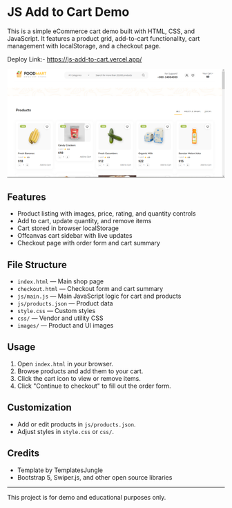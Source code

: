 # JS Add to Cart Demo

This is a simple eCommerce cart demo built with HTML, CSS, and JavaScript. It features a product grid, add-to-cart functionality, cart management with localStorage, and a checkout page.

Deploy Link:- https://js-add-to-cart.vercel.app/

![alt text](image.png)


## Features
- Product listing with images, price, rating, and quantity controls
- Add to cart, update quantity, and remove items
- Cart stored in browser localStorage
- Offcanvas cart sidebar with live updates
- Checkout page with order form and cart summary

## File Structure
- `index.html` — Main shop page
- `checkout.html` — Checkout form and cart summary
- `js/main.js` — Main JavaScript logic for cart and products
- `js/products.json` — Product data
- `style.css` — Custom styles
- `css/` — Vendor and utility CSS
- `images/` — Product and UI images

## Usage
1. Open `index.html` in your browser.
2. Browse products and add them to your cart.
3. Click the cart icon to view or remove items.
4. Click "Continue to checkout" to fill out the order form.

## Customization
- Add or edit products in `js/products.json`.
- Adjust styles in `style.css` or `css/`.

## Credits
- Template by TemplatesJungle
- Bootstrap 5, Swiper.js, and other open source libraries

---
This project is for demo and educational purposes only.
